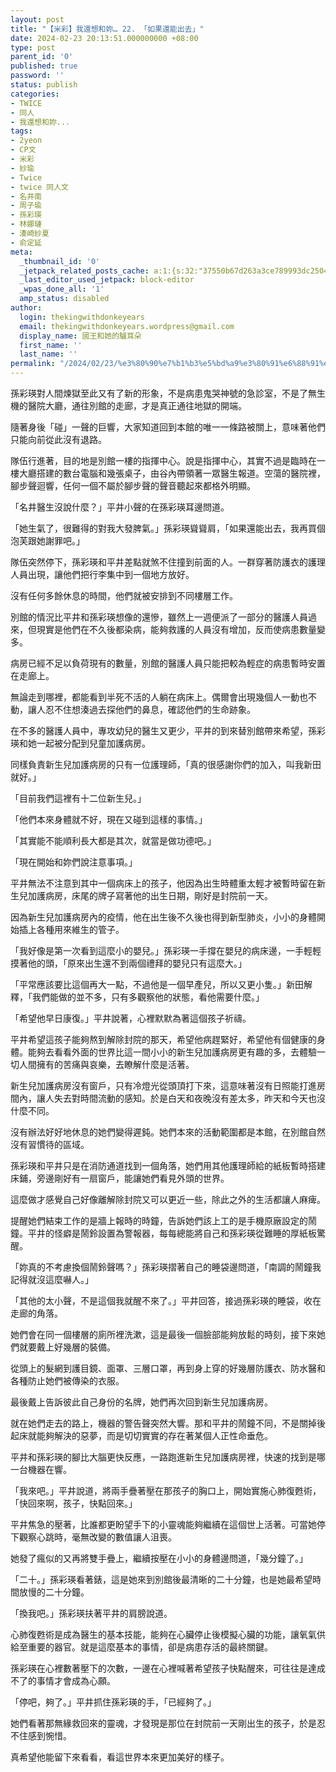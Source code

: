 ```yaml
---
layout: post
title: "【米彩】我還想和妳… 22. 「如果還能出去」"
date: 2024-02-23 20:13:51.000000000 +08:00
type: post
parent_id: '0'
published: true
password: ''
status: publish
categories:
- TWICE
- 同人
- 我還想和妳...
tags:
- 2yeon
- CP文
- 米彩
- 紗瑜
- Twice
- twice 同人文
- 名井南
- 周子瑜
- 孫彩瑛
- 林娜璉
- 湊崎紗夏
- 俞定延
meta:
  _thumbnail_id: '0'
  _jetpack_related_posts_cache: a:1:{s:32:"37550b67d263a3ce789993dc25046c5f";a:2:{s:7:"expires";i:1737796884;s:7:"payload";a:6:{i:0;a:1:{s:2:"id";i:4001;}i:1;a:1:{s:2:"id";i:4065;}i:2;a:1:{s:2:"id";i:4012;}i:3;a:1:{s:2:"id";i:4048;}i:4;a:1:{s:2:"id";i:4005;}i:5;a:1:{s:2:"id";i:3966;}}}}
  _last_editor_used_jetpack: block-editor
  _wpas_done_all: '1'
  amp_status: disabled
author:
  login: thekingwithdonkeyears
  email: thekingwithdonkeyears.wordpress@gmail.com
  display_name: 國王和她的驢耳朵
  first_name: ''
  last_name: ''
permalink: "/2024/02/23/%e3%80%90%e7%b1%b3%e5%bd%a9%e3%80%91%e6%88%91%e9%82%84%e6%83%b3%e5%92%8c%e5%a6%b3-22-%e3%80%8c%e5%a6%82%e6%9e%9c%e9%82%84%e8%83%bd%e5%87%ba%e5%8e%bb%e3%80%8d/"
---
```


孫彩瑛對人間煉獄至此又有了新的形象，不是病患鬼哭神號的急診室，不是了無生機的醫院大廳，通往別館的走廊，才是真正通往地獄的開端。

隨著身後「碰」一聲的巨響，大家知道回到本館的唯一一條路被關上，意味著他們只能向前從此沒有退路。

隊伍行進著，目的地是別館一樓的指揮中心。說是指揮中心，其實不過是臨時在一樓大廳搭建的數台電腦和幾張桌子，由谷內帶領著一眾醫生報道。空蕩的醫院裡，腳步聲迴響，任何一個不屬於腳步聲的聲音聽起來都格外明顯。

「名井醫生沒說什麼？」平井小聲的在孫彩瑛耳邊問道。

「她生氣了，很難得的對我大發脾氣。」孫彩瑛聳聳肩，「如果還能出去，我再買個泡芙跟她謝罪吧。」

隊伍突然停下，孫彩瑛和平井差點就煞不住撞到前面的人。一群穿著防護衣的護理人員出現，讓他們把行李集中到一個地方放好。

沒有任何多餘休息的時間，他們就被安排到不同樓層工作。

別館的情況比平井和孫彩瑛想像的還慘，雖然上一週便派了一部分的醫護人員過來，但現實是他們在不久後都染病，能夠救護的人員沒有增加，反而使病患數量變多。

病房已經不足以負荷現有的數量，別館的醫護人員只能把較為輕症的病患暫時安置在走廊上。

無論走到哪裡，都能看到半死不活的人躺在病床上。偶爾會出現幾個人一動也不動，讓人忍不住想湊過去探他們的鼻息，確認他們的生命跡象。

在不多的醫護人員中，專攻幼兒的醫生又更少，平井的到來替別館帶來希望，孫彩瑛和她一起被分配到兒童加護病房。

同樣負責新生兒加護病房的只有一位護理師，「真的很感謝你們的加入，叫我新田就好。」

「目前我們這裡有十二位新生兒。」

「他們本來身體就不好，現在又碰到這樣的事情。」

「其實能不能順利長大都是其次，就當是做功德吧。」

「現在開始和妳們說注意事項。」

平井無法不注意到其中一個病床上的孩子，他因為出生時體重太輕才被暫時留在新生兒加護病房，床尾的牌子寫著他的出生日期，剛好是封院前一天。

因為新生兒加護病房內的疫情，他在出生後不久後也得到新型肺炎，小小的身體開始插上各種用來維生的管子。

「我好像是第一次看到這麼小的嬰兒。」孫彩瑛一手撐在嬰兒的病床邊，一手輕輕摸著他的頭，「原來出生還不到兩個禮拜的嬰兒只有這麼大。」

「平常應該要比這個再大一點，不過他是一個早產兒，所以又更小隻。」新田解釋，「我們能做的並不多，只有多觀察他的狀態，看他需要什麼。」

「希望他早日康復。」平井說著，心裡默默為著這個孩子祈禱。

平井希望這孩子能夠熬到解除封院的那天，希望他病趕緊好，希望他有個健康的身體。能夠去看看外面的世界比這一間小小的新生兒加護病房更有趣的多，去體驗一切人間擁有的苦痛與哀樂，去瞭解什麼是活著。

新生兒加護病房沒有窗戶，只有冷燈光從頭頂打下來，這意味著沒有日照能打進房間內，讓人失去對時間流動的感知。於是白天和夜晚沒有差太多，昨天和今天也沒什麼不同。

沒有辦法好好地休息的她們變得遲鈍。她們本來的活動範圍都是本館，在別館自然沒有習慣待的區域。

孫彩瑛和平井只是在消防通道找到一個角落，她們用其他護理師給的紙板暫時搭建床鋪，旁邊剛好有一扇窗戶，能讓她們看見外頭的世界。

這麼做才感覺自己好像離解除封院又可以更近一些，除此之外的生活都讓人麻痺。

提醒她們結束工作的是牆上報時的時鐘，告訴她們該上工的是手機原廠設定的鬧鐘。平井的怪癖是鬧鈴設置為警報器，每每總能將自己和孫彩瑛從難睡的厚紙板驚醒。

「妳真的不考慮換個鬧鈴聲嗎？」孫彩瑛摺著自己的睡袋邊問道，「南調的鬧鐘我記得就沒這麼嚇人。」

「其他的太小聲，不是這個我就醒不來了。」平井回答，接過孫彩瑛的睡袋，收在走廊的角落。

她們會在同一個樓層的廁所裡洗漱，這是最後一個臉部能夠放鬆的時刻，接下來她們就要戴上好幾層的裝備。

從頭上的髮網到護目鏡、面罩、三層口罩，再到身上穿的好幾層防護衣、防水醫和各種防止她們被傳染的衣服。

最後戴上告訴彼此自己身份的名牌，她們再次回到新生兒加護病房。

就在她們走去的路上，機器的警告聲突然大響。那和平井的鬧鐘不同，不是關掉後起床就能夠解決的惡夢，而是切切實實的存在著某個人正性命垂危。

平井和孫彩瑛的腳比大腦更快反應，一路跑進新生兒加護病房裡，快速的找到是哪一台機器在響。

「我來吧。」平井說道，將兩手疊著壓在那孩子的胸口上，開始實施心肺復甦術，「快回來啊，孩子，快點回來。」

平井焦急的壓著，比誰都更盼望手下的小靈魂能夠繼續在這個世上活著。可當她停下觀察心跳時，毫無改變的數值讓人沮喪。

她發了瘋似的又再將雙手疊上，繼續按壓在小小的身體邊問道，「幾分鐘了。」

「二十。」孫彩瑛看著錶，這是她來到別館後最清晰的二十分鐘，也是她最希望時間放慢的二十分鐘。

「換我吧。」孫彩瑛扶著平井的肩膀說道。

心肺復甦術是成為醫生的基本技能，能夠在心臟停止後模擬心臟的功能，讓氧氣供給至重要的器官。就是這麼基本的事情，卻是病患存活的最終關鍵。

孫彩瑛在心裡數著壓下的次數，一邊在心裡喊著希望孩子快點醒來，可往往是達成不了的事情才會成為心願。

「停吧，夠了。」平井抓住孫彩瑛的手，「已經夠了。」

她們看著那無緣救回來的靈魂，才發現是那位在封院前一天剛出生的孩子，於是忍不住感到惋惜。

真希望他能留下來看看，看這世界本來更加美好的樣子。
